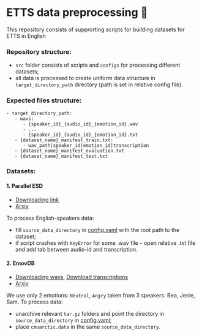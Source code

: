 # ETTS data preprocessing :blossom:

This repository consists of supprorting scripts for building datasets for ETTS in English 

### Repository structure: 
- `src` folder consists of scripts and `configs` for processing different datasets;
- all data is processed to create uniform data structure in `target_directory_path` directory (path is set in relative config file).

### Expected files structure:

    - target_directory_path:
       - wavs:
          - {speaker_id}_{audio_id}_{emotion_id}.wav
          - ...
          - {speaker_id}_{audio_id}_{emotion_id}.txt
       - {dataset_name}_manifest_train.txt:
          - wav_path|speaker_id|emotion_id|transcription
       - {dataset_name}_manifest_evaluation.txt
       - {dataset_name}_manifest_test.txt
       
       
### Datasets:

#### 1. Parallel ESD
- [Downloading link](https://drive.google.com/file/d/1scuFwqh8s7KIYAfZW1Eu6088ZAK2SI-v/view)
- [Arxiv](https://arxiv.org/pdf/2010.14794.pdf)

To process English-speakers data:
-  fill `source_data_directory` in [config.yaml](src/configs/parallel_dataset.yaml) with the root path to the dataset;
-  if script crashes with `KeyError` for some .wav file – open relative .txt file and add tab between audio-id and transcription.


#### 2. EmovDB 
- [Downloading wavs](https://openslr.org/115/), [Download transcriptions](http://www.festvox.org/cmu_arctic/cmuarctic.data)
- [Arxiv](https://arxiv.org/pdf/1806.09514.pdf)

We use only 2 emotions: `Neutral`, `Angry` taken from 3 speakers: Bea, Jenie, Sam. To process data:
- unarchive relevant `tar.gz` folders and point the directory in `source_data_directory` in [config.yaml](src/configs/emodb_dataset.yaml);
- place `cmuarctic.data` in the same `source_data_directory`.


